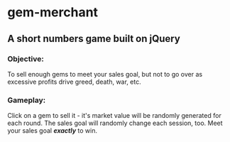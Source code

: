 # gem-merchant
## A short numbers game built on jQuery

### Objective:
To sell enough gems to meet your sales goal, but not to go over as excessive profits drive greed, death, war, etc.

### Gameplay:
Click on a gem to sell it - it's market value will be randomly generated for each round. The sales goal will randomly change each session, too.
Meet your sales goal **_exactly_** to win.
